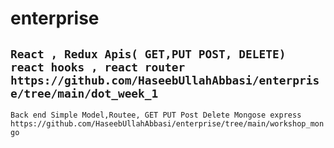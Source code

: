 # enterprise
`React , Redux Apis( GET,PUT POST, DELETE) react hooks , react router `
`https://github.com/HaseebUllahAbbasi/enterprise/tree/main/dot_week_1 `
--
`Back end Simple Model,Routee, GET PUT Post Delete Mongose express `
`https://github.com/HaseebUllahAbbasi/enterprise/tree/main/workshop_mongo`


